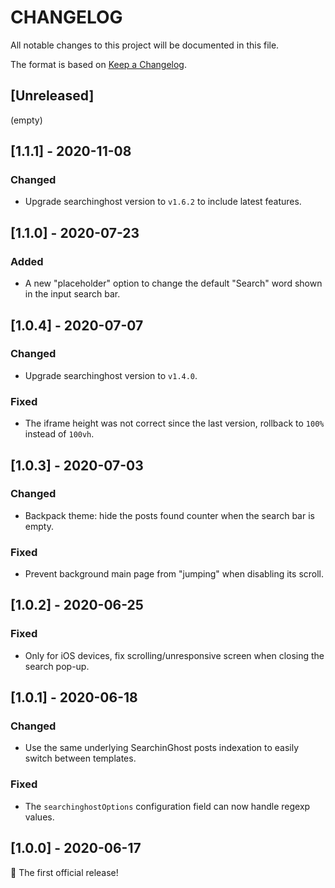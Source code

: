 # CHANGELOG

All notable changes to this project will be documented in this file.

The format is based on [Keep a Changelog](https://keepachangelog.com/en/1.0.0/).


## [Unreleased]
(empty)


## [1.1.1] - 2020-11-08
### Changed
- Upgrade searchinghost version to `v1.6.2` to include latest features.


## [1.1.0] - 2020-07-23
### Added
- A new "placeholder" option to change the default "Search" word shown in the input search bar.


## [1.0.4] - 2020-07-07
### Changed
- Upgrade searchinghost version to `v1.4.0`.

### Fixed
- The iframe height was not correct since the last version, rollback to `100%` instead of `100vh`.


## [1.0.3] - 2020-07-03
### Changed
- Backpack theme: hide the posts found counter when the search bar is empty.

### Fixed
- Prevent background main page from "jumping" when disabling its scroll.

## [1.0.2] - 2020-06-25
### Fixed
- Only for iOS devices, fix scrolling/unresponsive screen when closing the search pop-up.


## [1.0.1] - 2020-06-18
### Changed
- Use the same underlying SearchinGhost posts indexation to easily switch between templates.

### Fixed
- The `searchinghostOptions` configuration field can now handle regexp values.


## [1.0.0] - 2020-06-17
🚀 The first official release!
